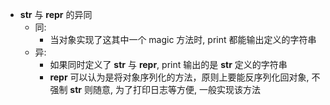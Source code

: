 
- __str__ 与 __repr__ 的异同
  - 同:
    - 当对象实现了这其中一个 magic 方法时, print 都能输出定义的字符串
  - 异:
    - 如果同时定义了 __str__ 与 __repr__, print 输出的是 __str__ 定义的字符串
    - __repr__ 可以认为是将对象序列化的方法，原则上要能反序列化回对象, 不强制
      __str__ 则随意, 为了打印日志等方便, 一般实现该方法